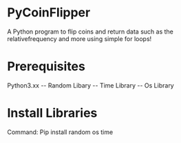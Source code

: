 # PyCoinFlipper
A Python program to flip coins and return data such as the relativefrequency and more using simple for loops!
# Prerequisites
Python3.xx
-- Random Libary
-- Time Library
-- Os Library
# Install Libraries
Command: Pip install random os time

